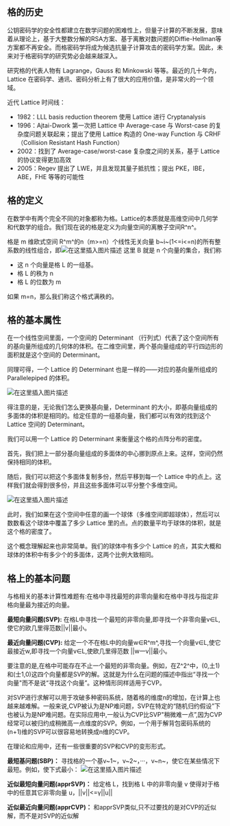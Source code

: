 ## 格的历史
公钥密码学的安全性都建立在数学问题的困难性上，但量子计算的不断发展，意味着从理论上，基于大整数分解的RSA方案、基于离散对数问题的Diffie-Hellman等方案都不再安全。而格密码学将成为候选抗量子计算攻击的密码学方案。因此，未来对于格密码学的研究势必会越来越深入。

研究格的代表人物有 Lagrange，Gauss 和 Minkowski 等等。最近的几十年内，Lattice 在密码学、通讯、密码分析上有了很大的应用价值，是非常火的一个领域。

近代 Lattice 时间线：
 - 1982：LLL basis reduction theorem 使用 Lattice 进行 Cryptanalysis
 - 1996：Ajtai-Dwork 第一次把 Lattice 中 Average-case 与 Worst-case 的复杂度问题关联起来；提出了使用 Lattice 构造的 One-way Function 与 CRHF （Collision Resistant Hash Function） 
 - 2002：找到了 Average-case/worst-case 复杂度之间的关系，基于 Lattice的协议变得更加高效 
 - 2005：Regev 提出了 LWE，并且发现其量子抵抗性；提出 PKE，IBE，ABE，FHE 等等的可能性


## 格的定义
在数学中有两个完全不同的对象都称为格。Lattice的本质就是高维空间中几何学和代数学的组合。我们现在说的格是定义为向量空间的离散子空间R^n^。

格是 m 维欧式空间 R^m^的n（m>=n）个线性无关向量 b~i~(1<=i<=n)的所有整系数的线性组合，即![在这里插入图片描述](https://img-blog.csdnimg.cn/20210502202155719.png)
这里 B 就是 n 个向量的集合，我们称

 - 这 n 个向量是格 L 的一组基。
 - 格 L 的秩为 n
 - 格 L 的位数为 m

如果 m=n，那么我们称这个格式满秩的。

## 格的基本属性

在一个线性空间里面，一个空间的 Determinant （行列式）代表了这个空间所有的基向量所组成的几何体的体积。在二维空间里，两个基向量组成的平行四边形的面积就是这个空间的 Determinant。

同理可得，一个 Lattice 的 Determinant 也是一样的——对应的基向量所组成的 Parallelepiped 的体积。

![在这里插入图片描述](https://img-blog.csdnimg.cn/20210502203034498.png)

得注意的是，无论我们怎么更换基向量，Determinant 的大小，即基向量组成的多面体的体积是相同的。给定任意的一组基向量，我们都可以有效的找到这个 Lattice 空间的 Determinant。

我们可以用一个 Lattice 的 Determinant 来衡量这个格的点阵分布的密度。

首先，我们把上一部分基向量组成的多面体的中心挪到原点上来。这样，空间仍然保持相同的体积。

随后，我们可以把这个多面体复制多份，然后平移到每一个 Lattice 中的点上。这样我们就会得到很多份，并且这些多面体可以平分整个多维空间。

![在这里插入图片描述](https://img-blog.csdnimg.cn/20210502203138484.png)

此时，我们如果在这个空间中任意的画一个球体（多维空间即超球体），然后可以数数看这个球体中覆盖了多少 Lattice 里的点。点的数量平均于球体的体积，就是这个格的密度了。

这个概念理解起来也非常简单。我们的球体中有多少个 Lattice 的点，其实大概和球体的体积中有多少个的多面体，这两个比例大致相同。

## 格上的基本问题
与格相关的基本计算性难题有:在格中寻找最短的非零向量和在格中寻找与指定非格向量最为接近的向量。

**最短向量问题(SVP):** 在格L中寻找一个最短的非零向量,即寻找一个非零向量v∈L,使它的欧几里得范数||v||最小。

**最近向量问题(CVP):** 给定一个不在格L中的向量w∈R^m^,寻找一个向量v∈L,使它最接近w,即寻找一个向量v∈L,使欧几里得范数 ||w一v||最小。

要注意的是,在格中可能存在不止一个最短的非零向量。例如，在Z^2^中，(0,土1)和(士1,0)这四个向量都是SVP的解。这就是为什么在问题的描述中指出“寻找一个向量"而不是说“寻找这个向量”。这种情形同样适用于CVP。

对SVP进行求解可以用于攻破多种密码系统，随着格的维度n的增加，在计算上也越来越难解。一般来说,CVP被认为是NP难问题，SVP在特定的“随机归约假设”下也被认为是NP难问题。在实际应用中,一般认为CVP比SVP"稍微难一点”,因为CVP经常可以被归约成稍微高一点维度的SVP。例如，一个用于解背包密码系统的(n+1)维的SVP可以很容易地转换成n维的CVP。

在理论和应用中，还有一些很重要的SVP和CVP的变形形式。

**最短基问题(SBP)：** 寻找格的一个基v~1~，v~2~，···，v~n~，使它在某些情况下最短。例如，使下式最小：
![在这里插入图片描述](https://img-blog.csdnimg.cn/20210502204255324.png)

**近似最短向量问题(apprSVP)：** 给定格 L，找到格 L 中的非零向量 v 使得对于格中的任意其它非零向量 u，||v||<=γ||u||

**近似最近向量问题(apprCVP)：** 和apprSVP类似,只不过要找的是对CVP的近似解，而不是对SVP的近似解

